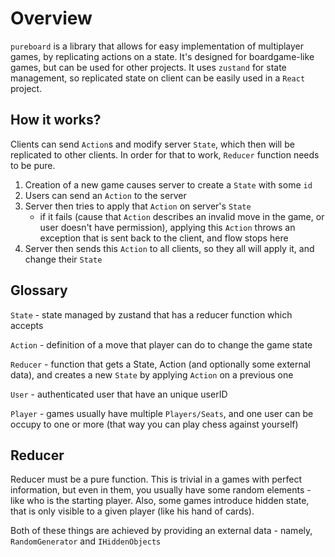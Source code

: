 # Overview

`pureboard` is a library that allows for easy implementation of multiplayer games, by replicating actions on a state.
It's designed for boardgame-like games, but can be used for other projects.
It uses `zustand` for state management, so replicated state on client can be easily used in a `React` project.

## How it works?

Clients can send `Action`s and modify server `State`, which then will be replicated to other clients.
In order for that to work, `Reducer` function needs to be pure.

1. Creation of a new game causes server to create a `State` with some `id`
2. Users can send an `Action` to the server
3. Server then tries to apply that `Action` on server's `State`
   - if it fails (cause that `Action` describes an invalid move in the game, or user doesn't have permission), applying this `Action` throws an exception that is sent back to the client, and flow stops here
4. Server then sends this `Action` to all clients, so they all will apply it, and change their `State`

## Glossary

`State` - state managed by zustand that has a reducer function which accepts

`Action` - definition of a move that player can do to change the game state

`Reducer` - function that gets a State, Action (and optionally some external data), and creates a new `State` by applying `Action` on a previous one

`User` - authenticated user that have an unique userID

`Player` - games usually have multiple `Players/Seats`, and one user can be occupy to one or more (that way you can play chess against yourself)

## Reducer

Reducer must be a pure function. This is trivial in a games with perfect information, but even in them, you usually have some random elements - like who is the starting player. Also, some games introduce hidden state, that is only visible to a given player (like his hand of cards).

Both of these things are achieved by providing an external data - namely, `RandomGenerator` and `IHiddenObjects`
